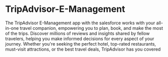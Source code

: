 # TripAdvisor-E-Management
The TripAdvisor E-Management app with the salesforce works with your all-in-one travel companion, empowering you to plan, book, and make the most of the trips. Discover millions of reviews and insights shared by fellow travelers, helping you make informed decisions for every aspect of your journey. Whether you're seeking the perfect hotel, top-rated restaurants, must-visit attractions, or the best travel deals, TripAdvisor has you covered

